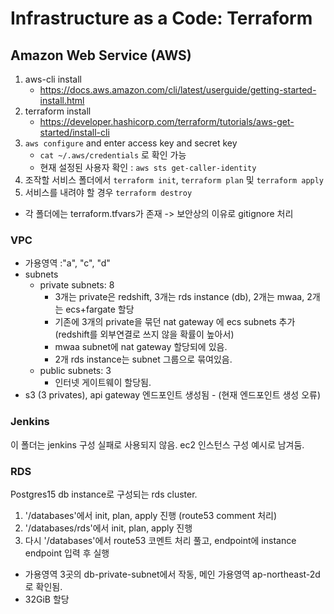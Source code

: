 # Infrastructure as a Code: Terraform
## Amazon Web Service (AWS)

1. aws-cli install
    - https://docs.aws.amazon.com/cli/latest/userguide/getting-started-install.html
2. terraform install
    - https://developer.hashicorp.com/terraform/tutorials/aws-get-started/install-cli
3. `aws configure` and enter access key and secret key
    - `cat ~/.aws/credentials` 로 확인 가능
    - 현재 설정된 사용자 확인 : `aws sts get-caller-identity`
4. 조작할 서비스 폴더에서 `terraform init`, `terraform plan` 및 `terraform apply`
5. 서비스를 내려야 할 경우 `terraform destroy`

- 각 폴더에는 terraform.tfvars가 존재 -> 보안상의 이유로 gitignore 처리
### VPC

- 가용영역 :"a", "c", "d"
- subnets
  - private subnets: 8
    - 3개는 private은 redshift, 3개는 rds instance (db), 2개는 mwaa, 2개는 ecs+fargate 할당
    - 기존에 3개의 private을 묶던 nat gateway 에 ecs subnets 추가 (redshift를 외부연결로 쓰지 않을 확률이 높아서)
    - mwaa subnet에 nat gateway 할당되에 있음.
    - 2개 rds instance는 subnet 그룹으로 묶여있음.
  - public subnets: 3
    - 인터넷 게이트웨이 할당됨.
- s3 (3 privates), api gateway 엔드포인트 생성됨 - (현재 엔드포인트 생성 오류)

### Jenkins
이 폴더는 jenkins 구성 실패로 사용되지 않음.
ec2 인스턴스 구성 예시로 남겨둠.

### RDS
Postgres15 db instance로 구성되는 rds cluster.
1. '/databases'에서 init, plan, apply 진행 (route53 comment 처리)
2. '/databases/rds'에서 init, plan, apply 진행
3. 다시 '/databases'에서 route53 코멘트 처리 풀고, endpoint에 instance endpoint 입력 후 실행

- 가용영역 3곳의 db-private-subnet에서 작동, 메인 가용영역 ap-northeast-2d로 확인됨.
- 32GiB 할당

